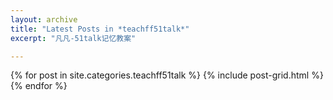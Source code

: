 ```yaml
---
layout: archive
title: "Latest Posts in *teachff51talk*"
excerpt: "凡凡-51talk记忆教案"

---
```


<div class="tiles">
{% for post in site.categories.teachff51talk %}
	{% include post-grid.html %}
{% endfor %}
</div><!-- /.tiles -->
